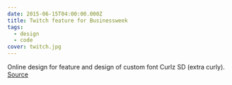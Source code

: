 ```yaml
---
date: 2015-06-15T04:00:00.000Z
title: Twitch feature for Businessweek
tags:
  - design
  - code
cover: twitch.jpg
---
```

Online design for feature and design of custom font Curlz SD (extra curly). [Source](https://www.bloomberg.com/features/2015-the-big-business-of-twitch/)